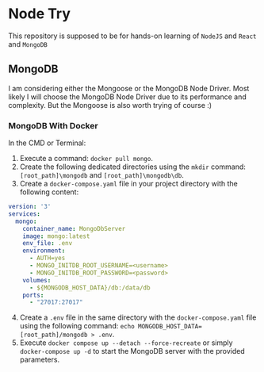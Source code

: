 # Node Try

This repository is supposed to be for hands-on learning of `NodeJS` and `React` and `MongoDB`

## MongoDB 

I am considering either the Mongoose or the MongoDB Node Driver. Most likely I will choose the MongoDB Node Driver due to its performance and complexity. But the Mongoose is also worth trying of course :)

### MongoDB With Docker

In the CMD or Terminal:
1. Execute a command: `docker pull mongo`.
2. Create the following dedicated directories using the `mkdir` command: `[root_path]\mongodb` and `[root_path]\mongodb\db`.
3. Create a `docker-compose.yaml` file in your project directory with the following content:

```yaml
version: '3'
services:
  mongo:
    container_name: MongoDbServer
    image: mongo:latest
    env_file: .env
    environment:
      - AUTH=yes
      - MONGO_INITDB_ROOT_USERNAME=<username>
      - MONGO_INITDB_ROOT_PASSWORD=<password>
    volumes:
      - ${MONGODB_HOST_DATA}/db:/data/db
    ports:
      - "27017:27017"
```

4. Create a `.env` file in the same directory with the `docker-compose.yaml` file using the following command: `echo MONGODB_HOST_DATA=[root_path]/mongodb > .env`.
5. Execute `docker compose up --detach --force-recreate` or simply `docker-compose up -d` to start the MongoDB server with the provided parameters.
